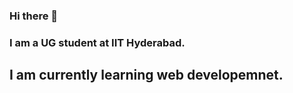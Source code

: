 ### Hi there 👋
### I am a UG student at IIT Hyderabad.
## I am currently learning web developemnet.
